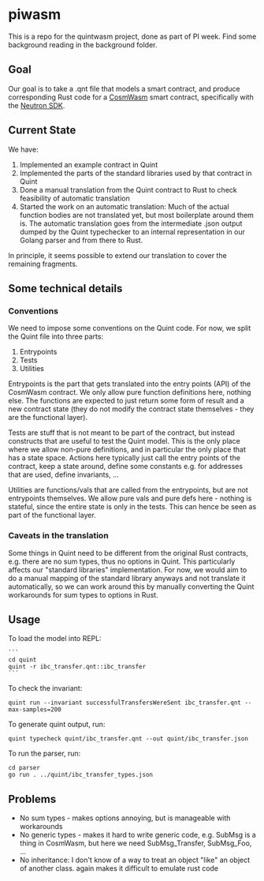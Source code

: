 # piwasm

This is a repo for the quintwasm project, done as part of PI week.
Find some background reading in the background folder.

## Goal

Our goal is to take a .qnt file that models a smart contract, and produce corresponding Rust code for a [CosmWasm](https://book.cosmwasm.com/) smart contract,
specifically with the [Neutron SDK](https://github.com/neutron-org/neutron-sdk/tree/main).

## Current State

We have:
1. Implemented an example contract in Quint
2. Implemented the parts of the standard libraries used by that contract in Quint
3. Done a manual translation from the Quint contract to Rust to check feasibility of automatic translation
4. Started the work on an automatic translation: Much of the actual function bodies are not translated yet, but most boilerplate around them is. The automatic translation goes from the intermediate .json output dumped by the Quint typechecker to an internal representation in our Golang parser and from there to Rust.

In principle, it seems possible to extend our translation to cover the remaining fragments.

## Some technical details

### Conventions

We need to impose some conventions on the Quint code. For now, we split the Quint file into three parts:
1. Entrypoints
2. Tests
3. Utilities

Entrypoints is the part that gets translated into the entry points (API) of the CosmWasm contract. We only allow pure function definitions here, nothing else.
The functions are expected to just return some form of result and a new contract state (they do not modify the contract state themselves - they are the functional layer).

Tests are stuff that is not meant to be part of the contract, but instead constructs that are useful to test the Quint model.
This is the only place where we allow non-pure definitions, and in particular the only place that has a state space.
Actions here typically just call the entry points of the contract, keep a state around, define some constants e.g. for addresses that are used, define invariants, ...

Utilities are functions/vals that are called from the entrypoints, but are not entrypoints themselves.
We allow pure vals and pure defs here - nothing is stateful, since the entire state is only in the tests. This can hence be seen as part of the functional layer.

### Caveats in the translation

Some things in Quint need to be different from the original Rust contracts, e.g. there are no sum types, thus no options in Quint.
This particularly affects our "standard libraries" implementation.
For now, we would aim to do a manual mapping of the standard library anyways and not translate it automatically, so
we can work around this by manually converting the Quint workarounds for sum types to options in Rust.

## Usage

To load the model into REPL:
    
    ```
    cd quint
    quint -r ibc_transfer.qnt::ibc_transfer
    ```

To check the invariant:

```
quint run --invariant successfulTransfersWereSent ibc_transfer.qnt --max-samples=200
```

To generate quint output, run:

```
quint typecheck quint/ibc_transfer.qnt --out quint/ibc_transfer.json
```

To run the parser, run:

```
cd parser
go run . ../quint/ibc_transfer_types.json
```

## Problems

* No sum types - makes options annoying, but is manageable with workarounds
* No generic types - makes it hard to write generic code, e.g. SubMsg<T> is a thing in CosmWasm, but here we need SubMsg_Transfer, SubMsg_Foo, ...
* No inheritance: I don't know of a way to treat an object "like" an object of another class. again makes it difficult to emulate rust code
